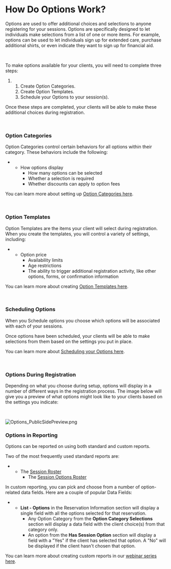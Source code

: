 # How Do Options Work?
Options are used to offer additional choices and selections to anyone registering for your sessions. Options are specifically designed to let individuals make selections from a list of one or more items. For example, options can be used to let individuals sign up for extended care, purchase additional shirts, or even indicate they want to sign up for financial aid.


 


To make options available for your clients, you will need to complete three steps:


1. 1. Create Option Categories.
	2. Create Option Templates.
	3. Schedule your Options to your session(s).


Once these steps are completed, your clients will be able to make these additional choices during registration.


 


### Option Categories


Option Categories control certain behaviors for all options within their category. These behaviors include the following:


* + How options display
	+ How many options can be selected
	+ Whether a selection is required
	+ Whether discounts can apply to option fees


You can learn more about setting up [Option Categories here](https://help.ultracamp.com/hc/en-us/articles/7228683795604).


 


### Option Templates


Option Templates are the items your client will select during registration. When you create the templates, you will control a variety of settings, including:


* + Option price
	+ Availability limits
	+ Age restrictions
	+ The ability to trigger additional registration activity, like other options, forms, or confirmation information


You can learn more about creating [Option Templates here](https://help.ultracamp.com/hc/en-us/articles/7228685649300).


 


### Scheduling Options


When you Schedule options you choose which options will be associated with each of your sessions.


Once options have been scheduled, your clients will be able to make selections from them based on the settings you put in place.


You can learn more about [Scheduling your Options here](https://help.ultracamp.com/hc/en-us/articles/7228701523988).


 


### Options During Registration


Depending on what you choose during setup, options will display in a number of different ways in the registration process. The image below will give you a preview of what options might look like to your clients based on the settings you indicate:


 


![Options_PublicSidePreview.png](https://help.ultracamp.com/hc/article_attachments/13613284760340)


### 


### Options in Reporting


Options can be reported on using both standard and custom reports.


Two of the most frequently used standard reports are:


* + The [Session Roster](https://www.ultracamp.com/admin/Reports/SessionRoster.aspx)
	+ The [Session Options Roster](https://www.ultracamp.com/admin/Reports/sessionOptionsReport.aspx)


In custom reporting, you can pick and choose from a number of option-related data fields. Here are a couple of popular Data Fields:


* + **List - Options** in the Reservation Information section will display a single field with all the options selected for that reservation.
	+ Any Option Category from the **Option Category Selections** section will display a data field with the client choice(s) from that category only.
	+ An option from the **Has Session Option** section will display a field with a "Yes" if the client has selected that option. A "No" will be displayed if the client hasn't chosen that option.


You can learn more about creating custom reports in our [webinar series here](https://help.ultracamp.com/hc/en-us/articles/9708342421524).


 


 

